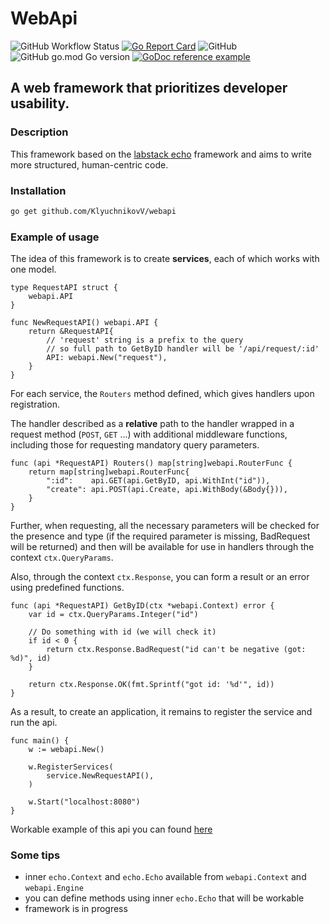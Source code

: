 # WebApi

![GitHub Workflow Status](https://img.shields.io/github/workflow/status/KlyuchnikovV/webapi/Go?style=for-the-badge)
[![Go Report Card](https://goreportcard.com/badge/github.com/KlyuchnikovV/webapi?style=for-the-badge)](https://goreportcard.com/report/github.com/KlyuchnikovV/webapi)
![GitHub](https://img.shields.io/github/license/KlyuchnikovV/webapi?style=for-the-badge)
![GitHub go.mod Go version](https://img.shields.io/github/go-mod/go-version/KlyuchnikovV/webapi?style=for-the-badge)
[![GoDoc reference example](https://img.shields.io/badge/godoc-reference-blue.svg?style=for-the-badge)](https://pkg.go.dev/github.com/KlyuchnikovV/webapi)


## A web framework that prioritizes developer usability.

### Description
This framework based on the [labstack echo](https://github.com/labstack/echo) framework and aims to write more structured, human-centric code.

### Installation

```sh
go get github.com/KlyuchnikovV/webapi
```
### Example of usage

The idea of this framework is to create **services**, each of which works with one model.

```golang
type RequestAPI struct {
    webapi.API
}

func NewRequestAPI() webapi.API {
    return &RequestAPI{
        // 'request' string is a prefix to the query
        // so full path to GetByID handler will be '/api/request/:id'
        API: webapi.New("request"),
    }
}
```

For each service, the `Routers` method defined, which gives handlers upon registration.

The handler described as a **relative** path to the handler wrapped in a request method (`POST`, `GET` ...<!--(godoc link?)-->)
with additional middleware functions, including those for requesting mandatory query parameters.

```golang
func (api *RequestAPI) Routers() map[string]webapi.RouterFunc {
    return map[string]webapi.RouterFunc{
        ":id":    api.GET(api.GetByID, api.WithInt("id")),
        "create": api.POST(api.Create, api.WithBody(&Body{})),
    }
}
```

Further, when requesting, all the necessary parameters will be checked for the presence and type (if the required parameter is missing, BadRequest will be returned) and then will be available for use in handlers through the context `ctx.QueryParams`. <!--(godoc link?)-->

Also, through the context `ctx.Response`<!--(godoc link?)-->, you can form a result or an error using predefined functions.

```golang
func (api *RequestAPI) GetByID(ctx *webapi.Context) error {
    var id = ctx.QueryParams.Integer("id")

    // Do something with id (we will check it)
    if id < 0 {
        return ctx.Response.BadRequest("id can't be negative (got: %d)", id)
    }

    return ctx.Response.OK(fmt.Sprintf("got id: '%d'", id))
}
```

As a result, to create an application, it remains to register the service and run the api.

```golang
func main() {
    w := webapi.New()

    w.RegisterServices(
        service.NewRequestAPI(),
    )

    w.Start("localhost:8080")
}
```

Workable example of this api you can found [here](https://github.com/KlyuchnikovV/webapi/tree/main/example)

### Some tips
 - inner `echo.Context` and `echo.Echo` available from `webapi.Context` and `webapi.Engine`
 - you can define methods using inner `echo.Echo` that will be workable
 - framework is in progress
